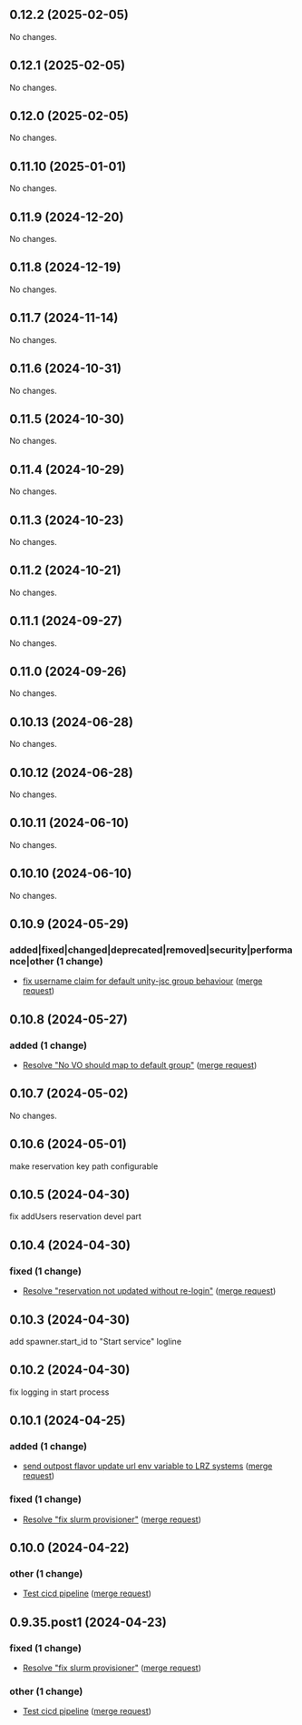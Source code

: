 ## 0.12.2 (2025-02-05)

No changes.

## 0.12.1 (2025-02-05)

No changes.

## 0.12.0 (2025-02-05)

No changes.

## 0.11.10 (2025-01-01)

No changes.

## 0.11.9 (2024-12-20)

No changes.

## 0.11.8 (2024-12-19)

No changes.

## 0.11.7 (2024-11-14)

No changes.

## 0.11.6 (2024-10-31)

No changes.

## 0.11.5 (2024-10-30)

No changes.

## 0.11.4 (2024-10-29)

No changes.

## 0.11.3 (2024-10-23)

No changes.

## 0.11.2 (2024-10-21)

No changes.

## 0.11.1 (2024-09-27)

No changes.

## 0.11.0 (2024-09-26)

No changes.

## 0.10.13 (2024-06-28)

No changes.

## 0.10.12 (2024-06-28)

No changes.

## 0.10.11 (2024-06-10)

No changes.

## 0.10.10 (2024-06-10)

No changes.

## 0.10.9 (2024-05-29)

### added|fixed|changed|deprecated|removed|security|performance|other (1 change)

- [fix username claim for default unity-jsc group behaviour](jupyterjsc/packages/jupyter-jsc-custom@dcdbf205b464469c6f4090c961213adfd2eac0f1) ([merge request](jupyterjsc/packages/jupyter-jsc-custom!6))

## 0.10.8 (2024-05-27)

### added (1 change)

- [Resolve "No VO should map to default group"](jupyterjsc/packages/jupyter-jsc-custom@effdeda5d0600fb9f32714991b54432e1a50935d) ([merge request](jupyterjsc/packages/jupyter-jsc-custom!5))

## 0.10.7 (2024-05-02)

No changes.

## 0.10.6 (2024-05-01)

make reservation key path configurable

## 0.10.5 (2024-04-30)

fix addUsers reservation devel part

## 0.10.4 (2024-04-30)

### fixed (1 change)

- [Resolve "reservation not updated without re-login"](jupyterjsc/packages/jupyter-jsc-custom@7c16bec50a40b4730f71bca77b9f698d014ec860) ([merge request](jupyterjsc/packages/jupyter-jsc-custom!4))

## 0.10.3 (2024-04-30)

add spawner.start_id to "Start service" logline

## 0.10.2 (2024-04-30)

fix logging in start process

## 0.10.1 (2024-04-25)

### added (1 change)

- [send outpost flavor update url env variable to LRZ systems](jupyterjsc/packages/jupyter-jsc-custom@7f53691f3c9763a44479648f22bc75e007580ea1) ([merge request](jupyterjsc/packages/jupyter-jsc-custom!3))

### fixed (1 change)

- [Resolve "fix slurm provisioner"](jupyterjsc/packages/jupyter-jsc-custom@58c2fe0be82680ee4717266e44f6e2f4c6762fe5) ([merge request](jupyterjsc/packages/jupyter-jsc-custom!2))

## 0.10.0 (2024-04-22)

### other (1 change)

- [Test cicd pipeline](jupyterjsc/packages/jupyter-jsc-custom@bb7f2822d9f6739caf73602660b7f5cea2261d18) ([merge request](jupyterjsc/packages/jupyter-jsc-custom!1))

## 0.9.35.post1 (2024-04-23)

### fixed (1 change)

- [Resolve "fix slurm provisioner"](jupyterjsc/packages/jupyter-jsc-custom@58c2fe0be82680ee4717266e44f6e2f4c6762fe5) ([merge request](jupyterjsc/packages/jupyter-jsc-custom!2))

### other (1 change)

- [Test cicd pipeline](jupyterjsc/packages/jupyter-jsc-custom@bb7f2822d9f6739caf73602660b7f5cea2261d18) ([merge request](jupyterjsc/packages/jupyter-jsc-custom!1))
